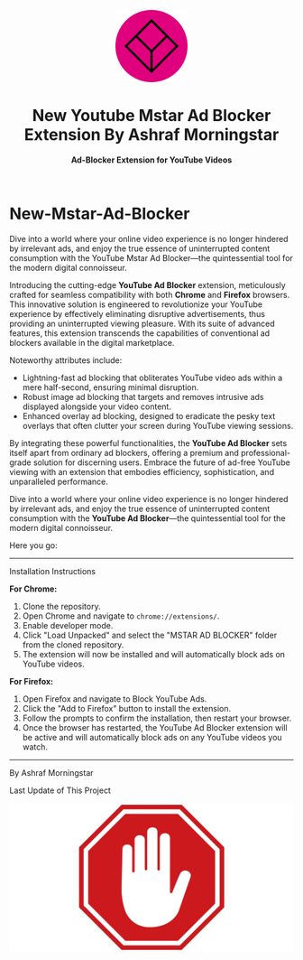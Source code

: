 <p align="center">
  <img src="images/Last LOGO.png">
</p>
<h1 align="center"> New Youtube Mstar Ad Blocker Extension 
By Ashraf Morningstar</h1>
<p align="center">
  <b >Ad-Blocker Extension for YouTube Videos</b>
</p>

<br>

# New-Mstar-Ad-Blocker
Dive into a world where your online video experience is no longer hindered by irrelevant ads, and enjoy the true essence of uninterrupted content consumption with the YouTube Mstar Ad Blocker—the quintessential tool for the modern digital connoisseur.

Introducing the cutting-edge **YouTube Ad Blocker** extension, meticulously crafted for seamless compatibility with both **Chrome** and **Firefox** browsers. This innovative solution is engineered to revolutionize your YouTube experience by effectively eliminating disruptive advertisements, thus providing an uninterrupted viewing pleasure. With its suite of advanced features, this extension transcends the capabilities of conventional ad blockers available in the digital marketplace.

Noteworthy attributes include:

- Lightning-fast ad blocking that obliterates YouTube video ads within a mere half-second, ensuring minimal disruption.
- Robust image ad blocking that targets and removes intrusive ads displayed alongside your video content.
- Enhanced overlay ad blocking, designed to eradicate the pesky text overlays that often clutter your screen during YouTube viewing sessions.

By integrating these powerful functionalities, the **YouTube Ad Blocker** sets itself apart from ordinary ad blockers, offering a premium and professional-grade solution for discerning users. Embrace the future of ad-free YouTube viewing with an extension that embodies efficiency, sophistication, and unparalleled performance.

Dive into a world where your online video experience is no longer hindered by irrelevant ads, and enjoy the true essence of uninterrupted content consumption with the **YouTube Ad Blocker**—the quintessential tool for the modern digital connoisseur.

Here you go:

---

Installation Instructions

**For Chrome:**

1. Clone the repository.
2. Open Chrome and navigate to `chrome://extensions/`.
3. Enable developer mode.
4. Click "Load Unpacked" and select the "MSTAR AD BLOCKER" folder from the cloned repository.
5. The extension will now be installed and will automatically block ads on YouTube videos.

**For Firefox:**

1. Open Firefox and navigate to Block YouTube Ads.
2. Click the "Add to Firefox" button to install the extension.
3. Follow the prompts to confirm the installation, then restart your browser.
4. Once the browser has restarted, the YouTube Ad Blocker extension will be active and will automatically block ads on any YouTube videos you watch.

---

By Ashraf Morningstar
 
 Last Update of This Project 

  <img src="images/shutterstock_353113937-compressor.jpg">
